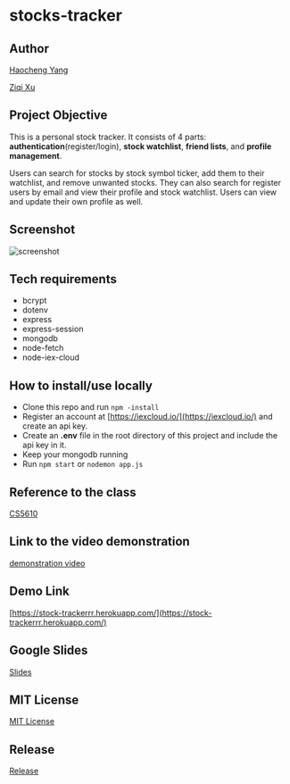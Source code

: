 # stocks-tracker

## Author
[Haocheng Yang](https://github.com/chris19960730)

[Ziqi Xu](https://github.com/MARVELOUSbear)


## Project Objective
This is a personal stock tracker. It consists of 4 parts: **authentication**(register/login), **stock watchlist**, **friend lists**, and **profile management**. 

Users can search for stocks by stock symbol ticker, add them to their watchlist, and remove unwanted stocks. They can also search for register users by email and view their profile and stock watchlist. Users can view and update their own profile as well.


## Screenshot
 ![screenshot](https://github.com/chris19960730/stocks-tracker/blob/main/public/images/screenshot/watchlist.png)
 
## Tech requirements
- bcrypt
- dotenv
- express
- express-session
- mongodb
- node-fetch
- node-iex-cloud

## How to install/use locally
- Clone this repo and run `npm -install` 
- Register an account at [https://iexcloud.io/](https://iexcloud.io/) and create an api key.
- Create an **.env** file in the root directory of this project and include the api key in it.
- Keep your mongodb running
- Run `npm start`  or `nodemon app.js`


## Reference to the class
[CS5610](https://johnguerra.co/classes/webDevelopment_spring_2021/)

## Link to the video demonstration
[demonstration video](https://www.youtube.com/watch?v=reXtSRA3Am8)

## Demo Link
[https://stock-trackerrr.herokuapp.com/](https://stock-trackerrr.herokuapp.com/)

## Google Slides
[Slides](https://docs.google.com/presentation/d/1cJzlyZRVlXcxBfDsXMVhZEf_wJp8noep_ds_MsZIl6E/edit#slide=id.p)

## MIT License
[MIT License](https://github.com/chris19960730/stocks-tracker/blob/main/LICENSE)

## Release
[Release](https://github.com/chris19960730/stocks-tracker/releases/tag/v1.0)
